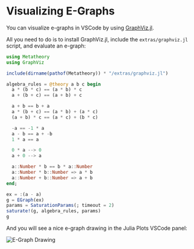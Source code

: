 # Visualizing E-Graphs

You can visualize e-graphs in VSCode by using [GraphViz.jl]().

All you need to do is to install GraphViz.jl,
include the `extras/graphviz.jl` script, and 
evaluate an e-graph:

```julia
using Metatheory
using GraphViz

include(dirname(pathof(Metatheory)) * "/extras/graphviz.jl")

algebra_rules = @theory a b c begin
  a * (b * c) == (a * b) * c
  a + (b + c) == (a + b) + c

  a + b == b + a
  a * (b + c) == (a * b) + (a * c)
  (a + b) * c == (a * c) + (b * c)

  -a == -1 * a
  a - b == a + -b
  1 * a == a

  0 * a --> 0
  a + 0 --> a

  a::Number * b == b * a::Number
  a::Number * b::Number => a * b
  a::Number + b::Number => a + b
end;

ex = :(a - a)
g = EGraph(ex)
params = SaturationParams(; timeout = 2)
saturate!(g, algebra_rules, params)
g
```

And you will see a nice e-graph drawing in the Julia Plots VSCode panel:

![E-Graph Drawing](/assets/graphviz.svg)
